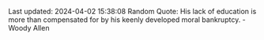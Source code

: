 Last updated: 2024-04-02 15:38:08
Random Quote: His lack of education is more than compensated for by his keenly developed moral bankruptcy. - Woody Allen